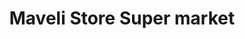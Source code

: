 ---
title: "Maveli Store Super market"
url: /chettippadi/maveli-store-super-market/
shop: supermarket
---